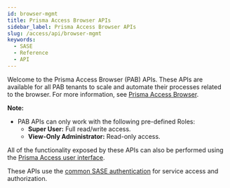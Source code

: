 ```yaml
---
id: browser-mgmt
title: Prisma Access Browser APIs
sidebar_label: Prisma Access Browser APIs
slug: /access/api/browser-mgmt
keywords:
  - SASE
  - Reference
  - API
---
```


Welcome to the Prisma Access Browser (PAB) APIs. These APIs are available for all PAB tenants to
scale and automate their processes related to the browser.
For more information, see [Prisma Access Browser](https://docs.paloaltonetworks.com/prisma-access-browser).

**Note:**
- PAB APIs can only work with the following pre-defined Roles:
  - **Super User:** Full read/write access.
  - **View-Only Administrator:** Read-only access.


All of the functionality exposed by these APIs can also be performed using the
[Prisma Access user interface](https://docs.paloaltonetworks.com/prisma/prisma-access/prisma-access-cloud-managed-admin.html).

These APIs use the [common SASE authentication](/sase/docs/getstarted) for service access and authorization.
